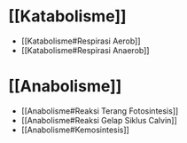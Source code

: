 # [[Katabolisme]]
- [[Katabolisme#Respirasi Aerob]]
- [[Katabolisme#Respirasi Anaerob]]

# [[Anabolisme]]
- [[Anabolisme#Reaksi Terang Fotosintesis]]
- [[Anabolisme#Reaksi Gelap Siklus Calvin]]
- [[Anabolisme#Kemosintesis]]
